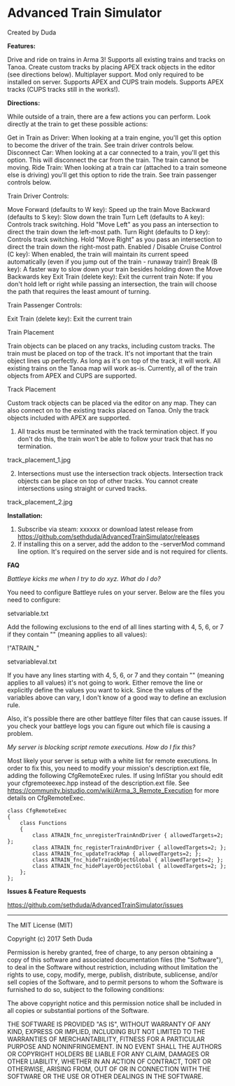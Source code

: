 # Advanced Train Simulator

Created by Duda

**Features:**

Drive and ride on trains in Arma 3!
Supports all existing trains and tracks on Tanoa.
Create custom tracks by placing APEX track objects in the editor (see directions below).
Multiplayer support. Mod only required to be installed on server.
Supports APEX and CUPS train models.
Supports APEX tracks (CUPS tracks still in the works!).

**Directions:**
 
While outside of a train, there are a few actions you can perform. Look directly at the train to get these possible actions:
 
Get in Train as Driver: When looking at a train engine, you'll get this option to become the driver of the train. See train driver controls below.
Disconnect Car: When looking at a car connected to a train, you'll get this option. This will disconnect the car from the train. The train cannot be moving.
Ride Train: When looking at a train car (attached to a train someone else is driving) you'll get this option to ride the train. See train passenger controls below.
 
Train Driver Controls:

Move Forward (defaults to W key): Speed up the train
Move Backward (defaults to S key): Slow down the train
Turn Left (defaults to A key): Controls track switching. Hold "Move Left" as you pass an intersection to direct the train down the left-most path.
Turn Right (defaults to D key): Controls track switching. Hold "Move Right" as you pass an intersection to direct the train down the right-most path.
Enabled / Disable Cruise Control (C key): When enabled, the train will maintain its current speed automatically (even if you jump out of the train - runaway train!)
Break (B key): A faster way to slow down your train besides holding down the Move Backwards key
Exit Train (delete key): Exit the current train
     Note: If you don't hold left or right while passing an intersection, the train will choose the path that requires the least amount of turning.
 
Train Passenger Controls:

Exit Train (delete key): Exit the current train
 
Train Placement

Train objects can be placed on any tracks, including custom tracks. The train must be placed on top of the track. It's not important that the train object lines up perfectly. As long as it's on top of the track, it will work. All existing trains on the Tanoa map will work as-is. Currently, all of the train objects from APEX and CUPS are supported.
 
Track Placement

Custom track objects can be placed via the editor on any map. They can also connect on to the existing tracks placed on Tanoa. Only the track objects included with APEX are supported.
 
1. All tracks must be terminated with the track termination object. If you don't do this, the train won't be able to follow your track that has no termination.

track_placement_1.jpg
 
2. Intersections must use the intersection track objects. Intersection track objects can be place on top of other tracks. You cannot create intersections using straight or curved tracks.
 
track_placement_2.jpg

**Installation:**

 1. Subscribe via steam: xxxxxx or download latest release from https://github.com/sethduda/AdvancedTrainSimulator/releases
 2. If installing this on a server, add the addon to the -serverMod command line option. It's required on the server side and is not required for clients.

**FAQ**

*Battleye kicks me when I try to do xyz. What do I do?*

You need to configure Battleye rules on your server. Below are the files you need to configure: 

setvariable.txt 

Add the following exclusions to the end of all lines starting with 4, 5, 6, or 7 if they contain "" (meaning applies to all values): 

!"ATRAIN_"

setvariableval.txt 

If you have any lines starting with 4, 5, 6, or 7 and they contain "" (meaning applies to all values) it's not going to work. Either remove the line or explicitly define the values you want to kick. Since the values of the variables above can vary, I don't know of a good way to define an exclusion rule. 

Also, it's possible there are other battleye filter files that can cause issues. If you check your battleye logs you can figure out which file is causing a problem.

*My server is blocking script remote executions. How do I fix this?*

Most likely your server is setup with a white list for remote executions. In order to fix this, you need to modify your mission's description.ext file, adding the following CfgRemoteExec rules. If using InfiStar you should edit your cfgremoteexec.hpp instead of the description.ext file. See https://community.bistudio.com/wiki/Arma_3_Remote_Execution for more details on CfgRemoteExec.
	
```
class CfgRemoteExec
{
	class Functions
	{
		class ATRAIN_fnc_unregisterTrainAndDriver { allowedTargets=2; }; 
		class ATRAIN_fnc_registerTrainAndDriver { allowedTargets=2; }; 
		class ATRAIN_fnc_updateTrackMap { allowedTargets=2; }; 
		class ATRAIN_fnc_hideTrainObjectGlobal { allowedTargets=2; }; 
		class ATRAIN_fnc_hidePlayerObjectGlobal { allowedTargets=2; };
	};
};
```
 
**Issues & Feature Requests**

https://github.com/sethduda/AdvancedTrainSimulator/issues 

---

The MIT License (MIT)

Copyright (c) 2017 Seth Duda

Permission is hereby granted, free of charge, to any person obtaining a copy of this software and associated documentation files (the "Software"), to deal in the Software without restriction, including without limitation the rights to use, copy, modify, merge, publish, distribute, sublicense, and/or sell copies of the Software, and to permit persons to whom the Software is furnished to do so, subject to the following conditions:

The above copyright notice and this permission notice shall be included in all copies or substantial portions of the Software.

THE SOFTWARE IS PROVIDED "AS IS", WITHOUT WARRANTY OF ANY KIND, EXPRESS OR IMPLIED, INCLUDING BUT NOT LIMITED TO THE WARRANTIES OF MERCHANTABILITY, FITNESS FOR A PARTICULAR PURPOSE AND NONINFRINGEMENT. IN NO EVENT SHALL THE AUTHORS OR COPYRIGHT HOLDERS BE LIABLE FOR ANY CLAIM, DAMAGES OR OTHER LIABILITY, WHETHER IN AN ACTION OF CONTRACT, TORT OR OTHERWISE, ARISING FROM, OUT OF OR IN CONNECTION WITH THE SOFTWARE OR THE USE OR OTHER DEALINGS IN THE SOFTWARE.
